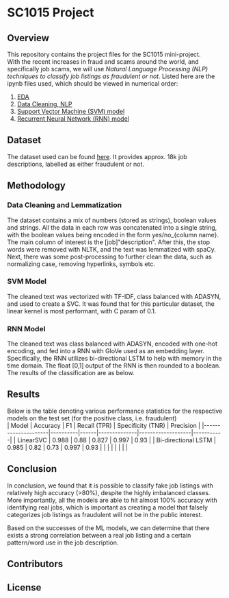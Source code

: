 # SC1015 Project


## Overview
This repository contains the project files for the SC1015 mini-project.<br>
With the recent increases in fraud and scams around the world, and specifically job scams, we will use *Natural Language Processing (NLP) techniques to classify job listings as fraudulent or not.*
Listed here are the ipynb files used, which should be viewed in numerical order:<br>
1. [EDA](https://github.com/edward62740/sc1015-project/blob/master/EDA.ipynb)
2. [Data Cleaning, NLP](https://github.com/edward62740/sc1015-project/blob/master/Data%20Cleaning%20and%20Lemmatization.ipynb)
3. [Support Vector Machine (SVM) model](https://github.com/edward62740/sc1015-project/blob/master/Support%20Vector%20Machine.ipynb)
4. [Recurrent Neural Network (RNN) model](https://github.com/edward62740/sc1015-project/blob/master/Recurrent%20Neural%20Network.ipynb)

## Dataset
The dataset used can be found [here](https://www.kaggle.com/datasets/shivamb/real-or-fake-fake-jobposting-prediction). It provides approx. 18k job descriptions, labelled as either fraudulent or not.

## Methodology
### Data Cleaning and Lemmatization
The dataset contains a mix of numbers (stored as strings), boolean values and strings. All the data in each row was concatenated into a single string, with the boolean values being encoded in the form yes/no_{column name}. The main column of interest is the [job]"description".
After this, the stop words were removed with NLTK, and the text was lemmatized with spaCy.
Next, there was some post-processing to further clean the data, such as normalizing case, removing hyperlinks, symbols etc.
### SVM Model
The cleaned text was vectorized with TF-IDF, class balanced with ADASYN, and used to create a SVC. It was found that for this particular dataset, the linear kernel is most performant, with C param of 0.1. 
### RNN Model
The cleaned text was class balanced with ADASYN, encoded with one-hot encoding, and fed into a RNN with GloVe used as an embedding layer. Specifically, the RNN utilizes bi-directional LSTM to help with memory in the time domain. The float [0,1] output of the RNN is then rounded to a boolean.
The results of the classification are as below.

## Results
Below is the table denoting various performance statistics for the respective models on the test set (for the positive class, i.e. fraudulent)<br>
| Model               | Accuracy | F1   | Recall (TPR) | Specificity (TNR) | Precision |
|---------------------|----------|------|--------------|-------------------|-----------|
| LinearSVC           | 0.988    | 0.88 | 0.827        | 0.997             | 0.93      |
| Bi-directional LSTM | 0.985    | 0.82 | 0.73         | 0.997             | 0.93      |
|                     |          |      |              |                   |           |

## Conclusion
In conclusion, we found that it is possible to classify fake job listings with relatively high accuracy (>80%), despite the highly imbalanced classes. More importantly, all the models are able to hit almost 100% accuracy with identifying real jobs, which is important as creating a model that falsely categorizes job listings as fraudulent will not be in the public interest.

Based on the successes of the ML models, we can determine that there exists a strong correlation between a real job listing and a certain pattern/word use in the job description.

## Contributors



## License
